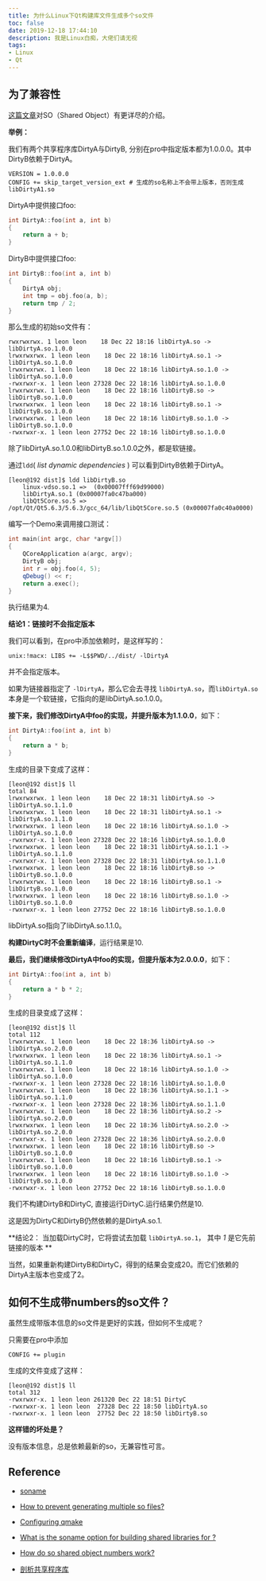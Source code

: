 ```yaml
---
title: 为什么Linux下Qt构建库文件生成多个so文件
toc: false
date: 2019-12-18 17:44:10
description: 我是Linux白痴，大佬们请无视
tags:
- Linux
- Qt
---
```


## 为了兼容性

[这篇文章](https://www.ibm.com/developerworks/cn/linux/l-shlibs.html)对SO（Shared Object）有更详尽的介绍。

**举例：**

我们有两个共享程序库DirtyA与DirtyB, 分别在pro中指定版本都为1.0.0.0。其中DirtyB依赖于DirtyA。

```
VERSION = 1.0.0.0
CONFIG += skip_target_version_ext # 生成的so名称上不会带上版本，否则生成libDirtyA1.so
```

DirtyA中提供接口foo:

```c++
int DirtyA::foo(int a, int b)
{
    return a + b;
}
```

DirtyB中提供接口foo:

```c++
int DirtyB::foo(int a, int b)
{
    DirtyA obj;
    int tmp = obj.foo(a, b);
    return tmp / 2;
}
```

那么生成的初始so文件有：

```
rwxrwxrwx. 1 leon leon    18 Dec 22 18:16 libDirtyA.so -> libDirtyA.so.1.0.0
lrwxrwxrwx. 1 leon leon    18 Dec 22 18:16 libDirtyA.so.1 -> libDirtyA.so.1.0.0
lrwxrwxrwx. 1 leon leon    18 Dec 22 18:16 libDirtyA.so.1.0 -> libDirtyA.so.1.0.0
-rwxrwxr-x. 1 leon leon 27328 Dec 22 18:16 libDirtyA.so.1.0.0
lrwxrwxrwx. 1 leon leon    18 Dec 22 18:16 libDirtyB.so -> libDirtyB.so.1.0.0
lrwxrwxrwx. 1 leon leon    18 Dec 22 18:16 libDirtyB.so.1 -> libDirtyB.so.1.0.0
lrwxrwxrwx. 1 leon leon    18 Dec 22 18:16 libDirtyB.so.1.0 -> libDirtyB.so.1.0.0
-rwxrwxr-x. 1 leon leon 27752 Dec 22 18:16 libDirtyB.so.1.0.0
```

除了libDirtyA.so.1.0.0和libDirtyB.so.1.0.0之外，都是软链接。

通过`ldd`( *list dynamic dependencies* ) 可以看到DirtyB依赖于DirtyA。

```
[leon@192 dist]$ ldd libDirtyB.so
	linux-vdso.so.1 =>  (0x00007fff69d99000)
	libDirtyA.so.1 (0x00007fa0c47ba000)
	libQt5Core.so.5 => /opt/Qt/Qt5.6.3/5.6.3/gcc_64/lib/libQt5Core.so.5 (0x00007fa0c40a0000)
```

编写一个Demo来调用接口测试：

```c++
int main(int argc, char *argv[])
{
    QCoreApplication a(argc, argv);
    DirtyB obj;
    int r = obj.foo(4, 5);
    qDebug() << r;
    return a.exec();
}
```

执行结果为4.

**结论1：链接时不会指定版本**

我们可以看到，在pro中添加依赖时，是这样写的：

```
unix:!macx: LIBS += -L$$PWD/../dist/ -lDirtyA
```

并不会指定版本。

 如果为链接器指定了 `-lDirtyA`，那么它会去寻找 `libDirtyA.so`，而`libDirtyA.so`本身是一个软链接，它指向的是libDirtyA.so.1.0.0。 

**接下来，我们修改DirtyA中foo的实现，并提升版本为1.1.0.0**，如下：

```c++
int DirtyA::foo(int a, int b)
{
    return a * b;
}
```

生成的目录下变成了这样：

```
[leon@192 dist]$ ll
total 84
lrwxrwxrwx. 1 leon leon    18 Dec 22 18:31 libDirtyA.so -> libDirtyA.so.1.1.0
lrwxrwxrwx. 1 leon leon    18 Dec 22 18:31 libDirtyA.so.1 -> libDirtyA.so.1.1.0
lrwxrwxrwx. 1 leon leon    18 Dec 22 18:16 libDirtyA.so.1.0 -> libDirtyA.so.1.0.0
-rwxrwxr-x. 1 leon leon 27328 Dec 22 18:16 libDirtyA.so.1.0.0
lrwxrwxrwx. 1 leon leon    18 Dec 22 18:31 libDirtyA.so.1.1 -> libDirtyA.so.1.1.0
-rwxrwxr-x. 1 leon leon 27328 Dec 22 18:31 libDirtyA.so.1.1.0
lrwxrwxrwx. 1 leon leon    18 Dec 22 18:16 libDirtyB.so -> libDirtyB.so.1.0.0
lrwxrwxrwx. 1 leon leon    18 Dec 22 18:16 libDirtyB.so.1 -> libDirtyB.so.1.0.0
lrwxrwxrwx. 1 leon leon    18 Dec 22 18:16 libDirtyB.so.1.0 -> libDirtyB.so.1.0.0
-rwxrwxr-x. 1 leon leon 27752 Dec 22 18:16 libDirtyB.so.1.0.0
```

libDirtyA.so指向了libDirtyA.so.1.1.0。

**构建DirtyC时不会重新编译**，运行结果是10.

**最后，我们继续修改DirtyA中foo的实现，但提升版本为2.0.0.0**，如下：

```c++
int DirtyA::foo(int a, int b)
{
    return a * b * 2;
}
```

生成的目录变成了这样：

```
[leon@192 dist]$ ll
total 112
lrwxrwxrwx. 1 leon leon    18 Dec 22 18:36 libDirtyA.so -> libDirtyA.so.2.0.0
lrwxrwxrwx. 1 leon leon    18 Dec 22 18:36 libDirtyA.so.1 -> libDirtyA.so.1.1.0
lrwxrwxrwx. 1 leon leon    18 Dec 22 18:16 libDirtyA.so.1.0 -> libDirtyA.so.1.0.0
-rwxrwxr-x. 1 leon leon 27328 Dec 22 18:16 libDirtyA.so.1.0.0
lrwxrwxrwx. 1 leon leon    18 Dec 22 18:36 libDirtyA.so.1.1 -> libDirtyA.so.1.1.0
-rwxrwxr-x. 1 leon leon 27328 Dec 22 18:36 libDirtyA.so.1.1.0
lrwxrwxrwx. 1 leon leon    18 Dec 22 18:36 libDirtyA.so.2 -> libDirtyA.so.2.0.0
lrwxrwxrwx. 1 leon leon    18 Dec 22 18:36 libDirtyA.so.2.0 -> libDirtyA.so.2.0.0
-rwxrwxr-x. 1 leon leon 27328 Dec 22 18:36 libDirtyA.so.2.0.0
lrwxrwxrwx. 1 leon leon    18 Dec 22 18:16 libDirtyB.so -> libDirtyB.so.1.0.0
lrwxrwxrwx. 1 leon leon    18 Dec 22 18:16 libDirtyB.so.1 -> libDirtyB.so.1.0.0
lrwxrwxrwx. 1 leon leon    18 Dec 22 18:16 libDirtyB.so.1.0 -> libDirtyB.so.1.0.0
-rwxrwxr-x. 1 leon leon 27752 Dec 22 18:16 libDirtyB.so.1.0.0
```

我们不构建DirtyB和DirtyC, 直接运行DirtyC.运行结果仍然是10.

这是因为DirtyC和DirtyB仍然依赖的是DirtyA.so.1.

**结论2： 当加载DirtyC时，它将尝试去加载 `libDirtyA.so.1`， 其中 *1* 是它先前链接的版本 **

当然，如果重新构建DirtyB和DirtyC，得到的结果会变成20。而它们依赖的DirtyA主版本也变成了2。

## 如何不生成带numbers的so文件？

虽然生成带版本信息的so文件是更好的实践，但如何不生成呢？

只需要在pro中添加

```
CONFIG += plugin
```

生成的文件变成了这样：

```
[leon@192 dist]$ ll
total 312
-rwxrwxr-x. 1 leon leon 261320 Dec 22 18:51 DirtyC
-rwxrwxr-x. 1 leon leon  27328 Dec 22 18:50 libDirtyA.so
-rwxrwxr-x. 1 leon leon  27752 Dec 22 18:50 libDirtyB.so
```

**这样错的坏处是？**

没有版本信息，总是依赖最新的so，无兼容性可言。

## Reference

- [soname](https://en.wikipedia.org/wiki/Soname)
- [How to prevent generating multiple so files?](https://stackoverflow.com/questions/13295495/how-do-i-prevent-qt-creator-from-generating-multiple-so-files-for-the-same-libr)

- [Configuring qmake](https://doc.qt.io/qt-5/qmake-environment-reference.html)
- [What is the soname option for building shared libraries for ?](https://stackoverflow.com/questions/12637841/what-is-the-soname-option-for-building-shared-libraries-for)
- [How do so shared object numbers work?](https://unix.stackexchange.com/questions/475/how-do-so-shared-object-numbers-work)
- [剖析共享程序库](https://www.ibm.com/developerworks/cn/linux/l-shlibs.html)





